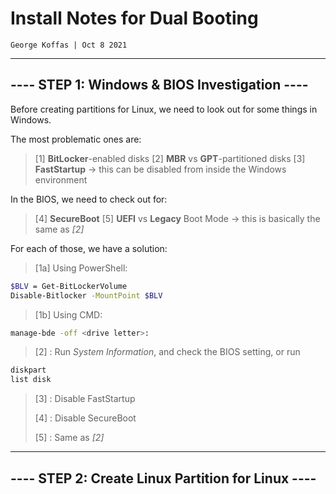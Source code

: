 # Install Notes for Dual Booting

	George Koffas | Oct 8 2021

---

## ---- STEP 1: Windows & BIOS Investigation ----

Before creating partitions for Linux, we need to look out for some things in Windows.

The most problematic ones are:

> [1] **BitLocker**-enabled disks
> [2] **MBR** vs **GPT**-partitioned disks
> [3] **FastStartup** -> this can be disabled from inside the Windows environment

In the BIOS, we need to check out for:

> [4] **SecureBoot**
> [5] **UEFI** vs **Legacy** Boot Mode -> this is basically the same as *[2]*

For each of those, we have a solution:

> [1a] Using PowerShell:
> 
```bash
$BLV = Get-BitLockerVolume
Disable-Bitlocker -MountPoint $BLV
```
>
> [1b] Using CMD:
>
```bash
manage-bde -off <drive letter>:
```
>
> [2] : Run *System Information*, and check the BIOS setting, or run
```bash
diskpart
list disk
```
> 
> [3] : Disable FastStartup
> 
> [4] : Disable SecureBoot
>
> [5] : Same as *[2]* 

---

## ---- STEP 2: Create Linux Partition for Linux ----

